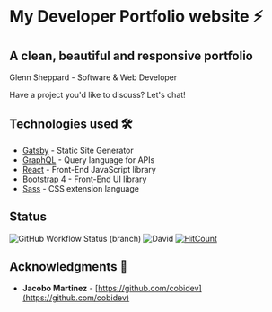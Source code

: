 # My Developer Portfolio website ⚡️

## A clean, beautiful and responsive portfolio

Glenn Sheppard - Software & Web Developer

Have a project you'd like to discuss? Let's chat!

## Technologies used 🛠️

- [Gatsby](https://www.gatsbyjs.org/) - Static Site Generator
- [GraphQL](https://graphql.org/) - Query language for APIs
- [React](https://es.reactjs.org/) - Front-End JavaScript library
- [Bootstrap 4](https://getbootstrap.com/docs/4.3/getting-started/introduction/) - Front-End UI library
- [Sass](https://sass-lang.com/documentation) - CSS extension language

## Status

![GitHub Workflow Status (branch)](https://img.shields.io/github/workflow/status/glennsyang/glennsheppard.dev/Build%20&%20Deploy%20Site/release) ![David](https://img.shields.io/david/dev/glennsyang/glennsheppard.dev) [![HitCount](http://hits.dwyl.com/glennsyang/glennsheppard.dev.svg)](http://hits.dwyl.com/glennsyang/glennsheppard.dev)

## Acknowledgments 🎁

- **Jacobo Martinez** - [https://github.com/cobidev](https://github.com/cobidev)
